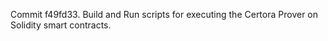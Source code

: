 Commit f49fd33.                    Build and Run scripts for executing the Certora Prover on Solidity smart contracts.